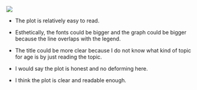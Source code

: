 ![](https://github.com/bonanyuan/PUI2015_byuan/blob/master/hw8/peer%20reviews/sarangof.png)


+ The plot is relatively easy to read.

+ Esthetically, the fonts could be bigger and the graph could be bigger because the line overlaps with the legend.

+ The title could be more clear because I do not know what kind of topic for age is by just reading the topic.

+ I would say the plot is honest and no deforming here.

+ I think the plot is clear and readable enough.